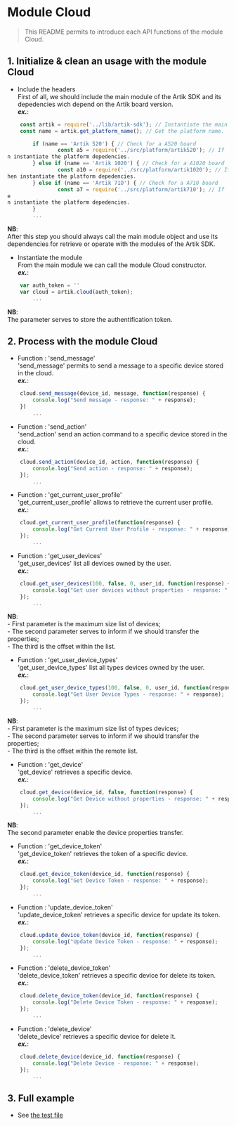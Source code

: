 # Module Cloud
   > This README permits to introduce each API functions of the module Cloud.  

## 1. Initialize & clean an usage with the module Cloud
   * Include the headers  
   First of all, we should include the main module of the Artik SDK and its depedencies wich depend on the Artik board version.  
   **_ex\._**:  

```javascript
	const artik = require('../lib/artik-sdk'); // Instantiate the main module object for accessing to the Artik SDK.  
	const name = artik.get_platform_name(); // Get the platform name.  

        if (name == 'Artik 520') { // Check for a A520 board
                const a5 = require('../src/platform/artik520'); // If 'yes', thee
n instantiate the platform depedencies.
        } else if (name == 'Artik 1020') { // Check for a A1020 board
                const a10 = require('../src/platform/artik1020'); // If 'yes', tt
hen instantiate the platform depedencies.
        } else if (name == 'Artik 71O') { // Check for a A710 board
                const a7 = require('../src/platform/artik710'); // If 'yes', thee
e
n instantiate the platform depedencies.
        }
		...
```
 __NB__:  
   After this step you should always call the main module object and use its dependencies for retrieve or operate with the modules of the Artik SDK.   
   
   * Instantiate the module  
   From the main module we can call the module Cloud constructor.    
   **_ex\._**:  

```javascript
	var auth_token = ''	
	var cloud = artik.cloud(auth_token);
		...
```
 __NB__:  
   The parameter serves to store the authentification token.  

## 2. Process with the module Cloud  
   * Function : 'send_message'  
   'send_message' permits to send a message to a specific device stored in the cloud.  
   **_ex\._**:  

```javascript
	cloud.send_message(device_id, message, function(response) {
		console.log("Send message - response: " + response);
	})
		...
```

   * Function : 'send_action'  
   'send_action' send an action command to a specific device stored in the cloud.  
   **_ex\._**:  

```javascript
	cloud.send_action(device_id, action, function(response) {
		console.log("Send action - response: " + response);
	});
		...
```

   * Function : 'get_current_user_profile'  
   'get_current_user_profile' allows to retrieve the current user profile.    
   **_ex\._**:  

```javascript
	cloud.get_current_user_profile(function(response) {
		console.log("Get Current User Profile - response: " + response);
	});
		...
```

   * Function : 'get_user_devices'  
   'get_user_devices' list all devices owned by the user.  
   **_ex\._**:  

```javascript
	cloud.get_user_devices(100, false, 0, user_id, function(response) {
		console.log("Get user devices without properties - response: " + response);
	});
		...
```
 __NB__:  
   \- First parameter is the maximum size list of devices;  
   \- The second parameter serves to inform if we should transfer the properties;  
   \- The third is the offset within the list.  

   * Function : 'get_user_device_types'  
   'get_user_device_types' list all types devices owned by the user.  
   **_ex\._**:  

```javascript
	cloud.get_user_device_types(100, false, 0, user_id, function(response) {
		console.log("Get User Device Types - response: " + response);
	});
		...
```
 __NB__:  
   \- First parameter is the maximum size list of types devices;  
   \- The second parameter serves to inform if we should transfer the properties;  
   \- The third is the offset within the remote list.  

   * Function : 'get_device'  
   'get_device' retrieves a specific device.  
   **_ex\._**:  

```javascript
	cloud.get_device(device_id, false, function(response) {
		console.log("Get Device without properties - response: " + response);
	});
		...
```
 __NB__:  
   The second parameter enable the device properties transfer.  

   * Function : 'get_device_token'  
   'get_device_token' retrieves the token of a specific device.  
   **_ex\._**:  

```javascript
	cloud.get_device_token(device_id, function(response) {
		console.log("Get Device Token - response: " + response);
	});
		...
```

   * Function : 'update_device_token'  
   'update_device_token' retrieves a specific device for update its token.  
   **_ex\._**:  

```javascript
	cloud.update_device_token(device_id, function(response) {
		console.log("Update Device Token - response: " + response);
	});
		...
```

   * Function : 'delete_device_token'  
   'delete_device_token' retrieves a specific device for delete its token.  
   **_ex\._**:  

```javascript
	cloud.delete_device_token(device_id, function(response) {
		console.log("Delete Device Token - response: " + response);
	});
		...
```

   * Function : 'delete_device'  
   'delete_device' retrieves a specific device for delete it.  
   **_ex\._**:  

```javascript
	cloud.delete_device(device_id, function(response) {
		console.log("Delete Device - response: " + response);
	});
		...
```

## 3. Full example

   * See [the test file](/test/cloud-test.js)
